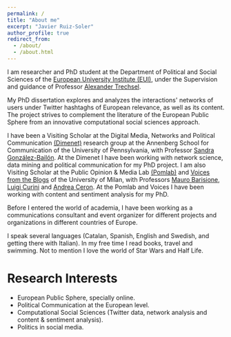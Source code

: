 ```yaml
---
permalink: /
title: "About me"
excerpt: "Javier Ruiz-Soler"
author_profile: true
redirect_from: 
  - /about/
  - /about.html
---
```


I am researcher and PhD student at the Department of Political and Social Sciences of the [European University Institute (EUI)](http://eui.eu), under the Supervision and guidance of Professor [Alexander Trechsel](https://www.unilu.ch/en/faculties/faculty-of-humanities-and-social-sciences/institutes-departements-and-research-centres/department-of-political-science/staff/prof-dr-alexander-trechsel/). 

My PhD dissertation explores and analyzes the interactions' networks of users under Twitter hashtaghs of European relevance, as well as its content. The project strives to complement the literature of the European Public Sphere from an innovative computational social sciences approach.

I have been a Visiting Scholar at the Digital Media, Networks and Political Communication [(Dimenet)](http://http://dimenet.asc.upenn.edu) research group at the Annenberg School for Communication of the University of Pennsylvania, with Professor [Sandra González-Bailón](https://www.asc.upenn.edu/node/648). At the Dimenet I have been working with network science, data mining and political communication for my PhD project.
I am also Visiting Scholar at the Public Opinion & Media Lab [(Pomlab)](http://www.pomlab.unimi.it) and [Voices from the Blogs](https://www.voices-int.com/?language=en) of the University of Milan, with Professors [Mauro Barisione](http://users2.unimi.it/barisione/), [Luigi Curini](http://www.luigicurini.com) and [Andrea Ceron](https://andreaceron.com). At the Pomlab and Voices I have been working with content and sentiment analysis for my PhD.



Before I entered the world of academia, I have been working as a communications consultant and event organizer for different projects and organizations in different countries of Europe. 

I speak several languages (Catalan, Spanish, English and Swedish, and getting there with Italian). In my free time I read books, travel and swimming. Not to mention I love the world of Star Wars and Half Life.



Research Interests
======
- European Public Sphere, specially online.
- Political Communication at the European level.
- Computational Social Sciences (Twitter data, network analysis and content & sentiment analysis).
- Politics in social media.


